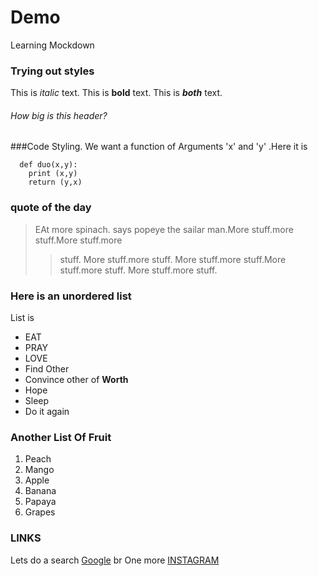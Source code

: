 # Demo
Learning Mockdown

### Trying out styles
This is *italic* text. This is **bold** text.
This is ***both*** text.
###### How big is this header?

###Code Styling.
We want a function of Arguments 'x' and 'y' .Here it is
```
  def duo(x,y):
    print (x,y)
    return (y,x)
  ```
  ### quote of the day
>EAt more spinach. says popeye the sailar man.More stuff.more stuff.More stuff.more 
>>stuff. More 
>>stuff.more stuff. More 
>stuff.more stuff.More stuff.more stuff. More stuff.more stuff.

### Here is an unordered list
List is
* EAT
* PRAY
* LOVE
 * Find Other
 * Convince other of **Worth**
 * Hope
* Sleep
* Do it again
### Another List Of Fruit
1. Peach
2. Mango
  1. Apple
  6. Banana
7. Papaya
8. Grapes

### LINKS

Lets do a search
[Google](https://www.google.com) br
One more
[INSTAGRAM](http://www.instagram.com)
